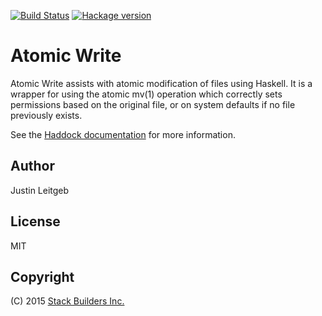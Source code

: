 [![Build Status](https://travis-ci.org/stackbuilders/atomic-write.svg?branch=master)](https://travis-ci.org/stackbuilders/atomic-write) [![Hackage version](https://img.shields.io/hackage/v/atomic-write.svg)](http://hackage.haskell.org/package/atomic-write)

# Atomic Write

Atomic Write assists with atomic modification of files using
Haskell. It is a wrapper for using the atomic mv(1) operation which
correctly sets permissions based on the original file, or on system
defaults if no file previously exists.

See the
[Haddock documentation](http://hackage.haskell.org/package/atomic-write)
for more information.

## Author

Justin Leitgeb

## License

MIT

## Copyright

(C) 2015 [Stack Builders Inc.](http://www.stackbuilders.com/)

